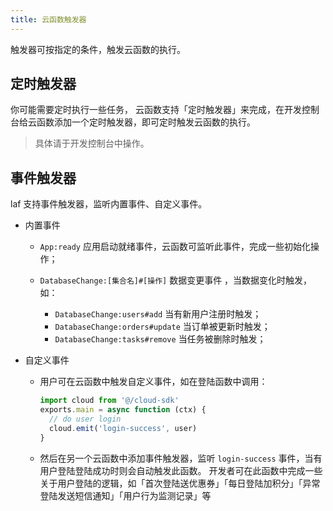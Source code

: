 ```yaml
---
title: 云函数触发器
---
```




触发器可按指定的条件，触发云函数的执行。

## 定时触发器
你可能需要定时执行一些任务， 云函数支持「定时触发器」来完成，在开发控制台给云函数添加一个定时触发器，即可定时触发云函数的执行。

> 具体请于开发控制台中操作。

## 事件触发器
laf 支持事件触发器，监听内置事件、自定义事件。

- 内置事件
  - `App:ready` 应用启动就绪事件，云函数可监听此事件，完成一些初始化操作；
  - `DatabaseChange:[集合名]#[操作]` 数据变更事件 ，当数据变化时触发，如：

    - `DatabaseChange:users#add` 当有新用户注册时触发；
    - `DatabaseChange:orders#update` 当订单被更新时触发；
    - `DatabaseChange:tasks#remove` 当任务被删除时触发；

- 自定义事件
  - 用户可在云函数中触发自定义事件，如在登陆函数中调用： 
    ```ts
    import cloud from '@/cloud-sdk'
    exports.main = async function (ctx) {
      // do user login
      cloud.emit('login-success', user)
    }
    ```
  - 然后在另一个云函数中添加事件触发器，监听 `login-success` 事件，当有用户登陆登陆成功时则会自动触发此函数。
    开发者可在此函数中完成一些关于用户登陆的逻辑，如「首次登陆送优惠券」「每日登陆加积分」「异常登陆发送短信通知」「用户行为监测记录」等